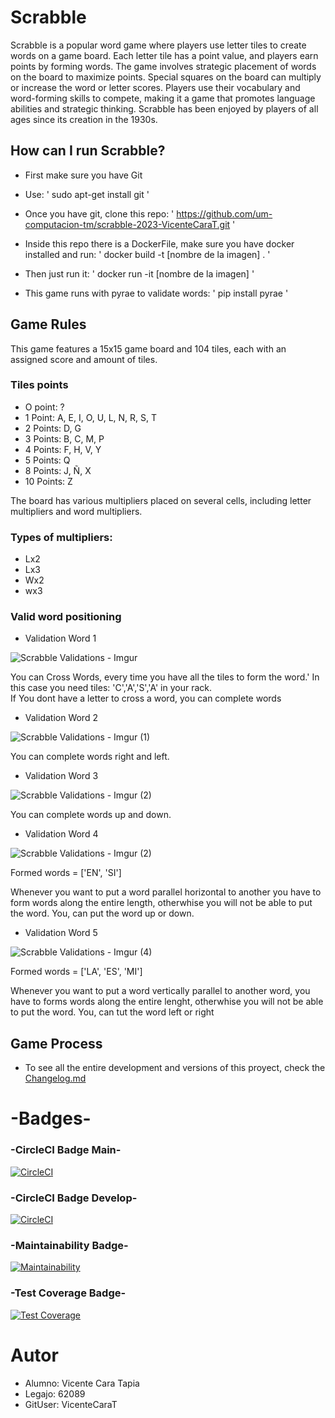 # Scrabble

Scrabble is a popular word game where players use letter tiles to create words on a game board. Each letter tile has a point value, and players earn points by forming words. The game involves strategic placement of words on the board to maximize points. Special squares on the board can multiply or increase the word or letter scores. Players use their vocabulary and word-forming skills to compete, making it a game that promotes language abilities and strategic thinking. Scrabble has been enjoyed by players of all ages since its creation in the 1930s.

## How can I run Scrabble?

- First make sure you have Git

- Use:
' sudo apt-get install git '

- Once you have git, clone this repo:
' https://github.com/um-computacion-tm/scrabble-2023-VicenteCaraT.git '

- Inside this repo there is a DockerFile, make sure you have docker installed and run:
' docker build -t [nombre de la imagen] . '

- Then just run it:
' docker run -it [nombre de la imagen] '

- This game runs with pyrae to validate words:
' pip install pyrae '

## Game Rules

This game features a 15x15 game board and 104 tiles, each with an assigned score and amount of tiles. 

### Tiles points

- O point: ?
- 1 Point: A, E, I, O, U, L, N, R, S, T
- 2 Points: D, G
- 3 Points: B, C, M, P
- 4 Points: F, H, V, Y
- 5 Points: Q
- 8 Points: J, Ñ, X
- 10 Points: Z


The board has various multipliers placed on several cells, including letter multipliers and word multipliers.

### Types of multipliers:

- Lx2
- Lx3
- Wx2
- wx3

### Valid word positioning

- Validation Word 1

![Scrabble Validations - Imgur](https://github.com/um-computacion-tm/scrabble-2023-VicenteCaraT/assets/128495271/c48aec46-474f-481a-b76b-7de4a1a3ac10)

              
You can Cross Words, every time you have all the tiles to form the word.'
In this case you need tiles: 'C','A','S','A' in your rack.      
If You dont have a letter to cross a word, you can complete words    

- Validation Word 2

![Scrabble Validations - Imgur (1)](https://github.com/um-computacion-tm/scrabble-2023-VicenteCaraT/assets/128495271/36222b50-dda7-4e86-b72a-464ff9f3295b)

              
You can complete words right and left.

- Validation Word 3

![Scrabble Validations - Imgur (2)](https://github.com/um-computacion-tm/scrabble-2023-VicenteCaraT/assets/128495271/56f2e029-78fb-4d3f-9d0d-9fda7be426cf)

              
You can complete words up and down.

- Validation Word 4

![Scrabble Validations - Imgur (2)](https://github.com/um-computacion-tm/scrabble-2023-VicenteCaraT/assets/128495271/9cccaf49-be9a-479d-b9e5-50f312696a82)


Formed words = ['EN', 'SI']

Whenever you want to put a word parallel 
horizontal to another you have to form words along 
the entire length, otherwhise you will
not be able to put the word.
You, can put the word up or down.

- Validation Word 5

![Scrabble Validations - Imgur (4)](https://github.com/um-computacion-tm/scrabble-2023-VicenteCaraT/assets/128495271/d674f1a9-d295-4f1b-8902-9205036d74a6)


Formed words = ['LA', 'ES', 'MI']

Whenever you want to put a word vertically
parallel to another word, you have to 
forms words along the entire lenght,
otherwhise you will not be able to put the word.
You, can tut the word left or right

## Game Process

- To see all the entire development and versions of this proyect, check the [Changelog.md](https://github.com/um-computacion-tm/scrabble-2023-VicenteCaraT/blob/develop/Changelog.md)


# -Badges-

### -CircleCI Badge Main-
[![CircleCI](https://dl.circleci.com/status-badge/img/gh/um-computacion-tm/scrabble-2023-VicenteCaraT/tree/main.svg?style=svg)](https://dl.circleci.com/status-badge/redirect/gh/um-computacion-tm/scrabble-2023-VicenteCaraT/tree/main)

### -CircleCI Badge Develop-
[![CircleCI](https://dl.circleci.com/status-badge/img/gh/um-computacion-tm/scrabble-2023-VicenteCaraT/tree/develop.svg?style=svg)](https://dl.circleci.com/status-badge/redirect/gh/um-computacion-tm/scrabble-2023-VicenteCaraT/tree/develop)

###  -Maintainability Badge-
[![Maintainability](https://api.codeclimate.com/v1/badges/977dc2087bbf1bbf65a4/maintainability)](https://codeclimate.com/github/um-computacion-tm/scrabble-2023-VicenteCaraT/maintainability)

### -Test Coverage Badge-
[![Test Coverage](https://api.codeclimate.com/v1/badges/977dc2087bbf1bbf65a4/test_coverage)](https://codeclimate.com/github/um-computacion-tm/scrabble-2023-VicenteCaraT/test_coverage)

# Autor

- Alumno: Vicente Cara Tapia
- Legajo: 62089 
- GitUser: VicenteCaraT
